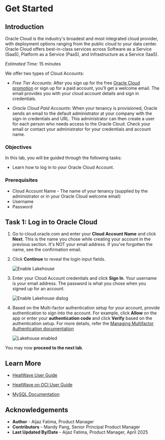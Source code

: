 # Get Started

## Introduction

Oracle Cloud is the industry's broadest and most integrated cloud provider, with deployment options ranging from the public cloud to your data center. Oracle Cloud offers best-in-class services across Software as a Service (SaaS), Platform as a Service (PaaS), and Infrastructure as a Service (IaaS).

_Estimated Time:_ 15 minutes

We offer two types of Cloud Accounts:

- _Free Tier Accounts_: After you sign up for the free [Oracle Cloud promotion](https://signup.cloud.oracle.com/?sourceType=:ow:lp:cpo::::RC_WWMK211125P00013:llid=3306) or sign up for a paid account, you’ll get a welcome email. The email provides you with your cloud account details and sign in credentials.

- _Oracle Cloud Paid Accounts_: When your tenancy is provisioned, Oracle sends an email to the default administrator at your company with the sign-in credentials and URL. This administrator can then create a user for each person who needs access to the Oracle Cloud. Check your email or contact your administrator for your credentials and account name.

### Objectives

In this lab, you will be guided through the following tasks:

- Learn how to log in to your Oracle Cloud Account.

### Prerequisites

- Cloud Account Name - The name of your tenancy (supplied by the administrator or in your Oracle Cloud welcome email)
- Username
- Password

## Task 1:  Log in to Oracle Cloud

1. Go to cloud.oracle.com and enter your **Cloud Account Name** and click **Next**. This is the name you chose while creating your account in the previous section. It's NOT your email address. If you've forgotten the name, see the confirmation email.

2. Click **Continue** to reveal the login input fields. 
    
    ![Enable Lakehouse](./images/1-enable-lakehouse.png "Enable Lakehouse")

3. Enter your Cloud Account credentials and click **Sign In**. Your username is your email address. The password is what you chose when you signed up for an account.

    ![Enable Lakehouse dialog](./images/2-enable-lakehouse-dialog.png "Enable Lakehouse dialog")

4. Based on the Multi-factor authentication setup for your account, provide authentication to sign into the account. For example, click **Allow** on the app or enter your **authentication code** and click **Verify** based on the authentication setup. For more details, refer the [Managing Multifactor Authentication documentation](https://docs.oracle.com/en-us/iaas/Content/Identity/Tasks/usingmfa.htm)
  
    ![Lakehouse enabled](./images/3-lakehouse-enabled.png "Lakehouse enabled")

You may now **proceed to the next lab**.

## Learn More

- [HeatWave User Guide](https://dev.mysql.com/doc/heatwave/en/)

- [HeatWave on OCI User Guide](https://docs.oracle.com/en-us/iaas/mysql-database/index.html)

- [MySQL Documentation](https://dev.mysql.com/)

## Acknowledgements

- **Author** - Aijaz Fatima, Product Manager
- **Contributors** - Mandy Pang, Senior Principal Product Manager
- **Last Updated By/Date** - Aijaz Fatima, Product Manager, April 2025